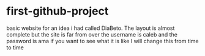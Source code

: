 # first-github-project
basic website for an idea i had called DiaBeto. 
The layout is almost complete but the site is far from over 
the username is caleb and the password is ama if you want to see what it is like
I will change this from time to time
